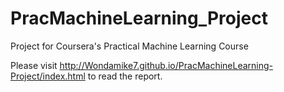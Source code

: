 # PracMachineLearning_Project
Project for Coursera's Practical Machine Learning Course

Please visit http://Wondamike7.github.io/PracMachineLearning-Project/index.html to read the report.